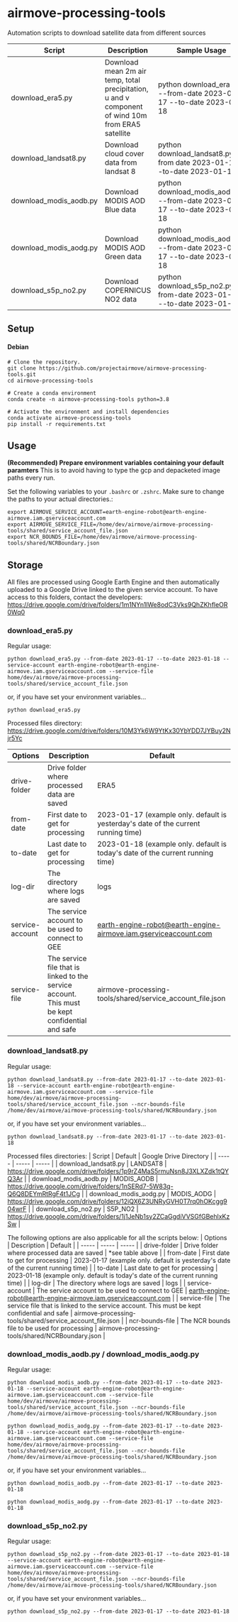 # airmove-processing-tools
Automation scripts to download satellite data from different sources

| Script | Description | Sample Usage | 
| ----- | ----- | ----- |
| download_era5.py | Download mean 2m air temp, total precipitation, u and v component of wind 10m from ERA5 satellite | python download_era5.py --from-date 2023-01-17 --to-date 2023-01-18 |
| download_landsat8.py | Download cloud cover data from landsat 8 | python download_landsat8.py --from date 2023-01-17 --to-date 2023-01-18 |
| download_modis_aodb.py | Download MODIS AOD Blue data | python download_modis_aodb.py --from-date 2023-01-17 --to-date 2023-01-18 |
| download_modis_aodg.py | Download MODIS AOD Green data | python download_modis_aodg.py --from-date 2023-01-17 --to-date 2023-01-18 |
| download_s5p_no2.py | Download COPERNICUS NO2 data | python download_s5p_no2.py --from-date 2023-01-17 --to-date 2023-01-18 |



## Setup

#### Debian
```
# Clone the repository.
git clone https://github.com/projectairmove/airmove-processing-tools.git
cd airmove-processing-tools

# Create a conda environment
conda create -n airmove-processing-tools python=3.8

# Activate the environment and install dependencies
conda activate airmove-processing-tools
pip install -r requirements.txt
```

## Usage


**(Recommended) Prepare environment variables containing your default paramters**
This is to avoid having to type the gcp and depacketed image paths every run.

Set the following variables to your `.bashrc` or `.zshrc`. Make sure to change the paths to your actual directories.:
```
export AIRMOVE_SERVICE_ACCOUNT=earth-engine-robot@earth-engine-airmove.iam.gserviceaccount.com
export AIRMOVE_SERVICE_FILE=/home/dev/airmove/airmove-processing-tools/shared/service_account_file.json
export NCR_BOUNDS_FILE=/home/dev/airmove/airmove-processing-tools/shared/NCRBoundary.json

```

## Storage
All files are processed using Google Earth Engine and then automatically uploaded to a Google Drive linked to the given service account. To have access to this folders, contact the developers:
https://drive.google.com/drive/folders/1m1NYn1lWe8odC3Vks9QhZKhfleOR0Wq0


### download_era5.py

Regular usage:
```
python download_era5.py --from-date 2023-01-17 --to-date 2023-01-18 --service-account earth-engine-robot@earth-engine-airmove.iam.gserviceaccount.com --service-file home/dev/airmove/airmove-processing-tools/shared/service_account_file.json
```
or, if you have set your environment variables...

```
python download_era5.py
```

Processed files directory:
https://drive.google.com/drive/folders/10M3Yk6W9YtKx30YbYDD7JYBuy2Njr5Yc

| Options | Description | Default |
| ----- | ----- | ----- |
| drive-folder | Drive folder where processed data are saved | ERA5 |
| from-date | First date to get for processing | 2023-01-17 (example only. default is yesterday's date of the current running time) | 
| to-date | Last date to get for processing | 2023-01-18 (example only. default is today's date of the current running time) | 
| log-dir | The directory where logs are saved | logs |
| service-account | The service account to be used to connect to GEE | earth-engine-robot@earth-engine-airmove.iam.gserviceaccount.com |
| service-file | The service file that is linked to the service account. This must be kept confidential and safe | airmove-processing-tools/shared/service_account_file.json |



### download_landsat8.py

Regular usage:
```
python download_landsat8.py --from-date 2023-01-17 --to-date 2023-01-18 --service-account earth-engine-robot@earth-engine-airmove.iam.gserviceaccount.com --service-file home/dev/airmove/airmove-processing-tools/shared/service_account_file.json --ncr-bounds-file /home/dev/airmove/airmove-processing-tools/shared/NCRBoundary.json
```
or, if you have set your environment variables...

```
python download_landsat8.py --from-date 2023-01-17 --to-date 2023-01-18
```

Processed files directories:
| Script | Default | Google Drive Directory |
| ----- | ----- | ----- |
| download_landsat8.py | LANDSAT8 | https://drive.google.com/drive/folders/1p9rZ4MaS5rmuNsn8J3XLXZdk1tQYQ3Ar |
| download_modis_aodb.py | MODIS_AODB | https://drive.google.com/drive/folders/1nSERd7-5W83q-Q6Q8DEYmRtRgF4t1JCg |
| download_modis_aodg.py | MODIS_AODG | https://drive.google.com/drive/folders/12iQX6Z3UNRyGVH0T7rq0hOKcgg904wrF |
| download_s5p_no2.py | S5P_NO2 | https://drive.google.com/drive/folders/1j1JeNb1sy2ZCaGgdiVVSGfGBehlxKzSw |

The following options are also applicable for all the scripts below:
| Options | Description | Default |
| ----- | ----- | ----- |
| drive-folder | Drive folder where processed data are saved | *see table above |
| from-date | First date to get for processing | 2023-01-17 (example only. default is yesterday's date of the current running time) | 
| to-date | Last date to get for processing | 2023-01-18 (example only. default is today's date of the current running time) | 
| log-dir | The directory where logs are saved | logs |
| service-account | The service account to be used to connect to GEE | earth-engine-robot@earth-engine-airmove.iam.gserviceaccount.com |
| service-file | The service file that is linked to the service account. This must be kept confidential and safe | airmove-processing-tools/shared/service_account_file.json |
| ncr-bounds-file | The NCR bounds file to be used for processing | airmove-processing-tools/shared/NCRBoundary.json |


### download_modis_aodb.py / download_modis_aodg.py

Regular usage:
```
python download_modis_aodb.py --from-date 2023-01-17 --to-date 2023-01-18 --service-account earth-engine-robot@earth-engine-airmove.iam.gserviceaccount.com --service-file home/dev/airmove/airmove-processing-tools/shared/service_account_file.json --ncr-bounds-file /home/dev/airmove/airmove-processing-tools/shared/NCRBoundary.json

python download_modis_aodg.py --from-date 2023-01-17 --to-date 2023-01-18 --service-account earth-engine-robot@earth-engine-airmove.iam.gserviceaccount.com --service-file home/dev/airmove/airmove-processing-tools/shared/service_account_file.json --ncr-bounds-file /home/dev/airmove/airmove-processing-tools/shared/NCRBoundary.json
```
or, if you have set your environment variables...

```
python download_modis_aodb.py --from-date 2023-01-17 --to-date 2023-01-18

python download_modis_aodg.py --from-date 2023-01-17 --to-date 2023-01-18
```


### download_s5p_no2.py

Regular usage:
```
python download_s5p_no2.py --from-date 2023-01-17 --to-date 2023-01-18 --service-account earth-engine-robot@earth-engine-airmove.iam.gserviceaccount.com --service-file home/dev/airmove/airmove-processing-tools/shared/service_account_file.json --ncr-bounds-file /home/dev/airmove/airmove-processing-tools/shared/NCRBoundary.json
```
or, if you have set your environment variables...

```
python download_s5p_no2.py --from-date 2023-01-17 --to-date 2023-01-18
```
